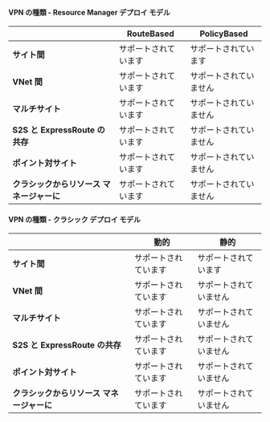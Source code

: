 #### VPN の種類 - Resource Manager デプロイ モデル

| | **RouteBased** | **PolicyBased** |
|-----------------------------------|-------------|------------------|
| **サイト間** | サポートされています | サポートされています |
| **VNet 間** | サポートされています | サポートされていません |
| **マルチサイト** | サポートされています | サポートされていません |
| **S2S と ExpressRoute の共存** | サポートされています | サポートされていません |
| **ポイント対サイト** | サポートされています | サポートされていません |
| **クラシックからリソース マネージャーに** | サポートされています | サポートされていません |


#### VPN の種類 - クラシック デプロイ モデル


| | **動的** | **静的** |
|---------------------------------------------|--------------|--------------|
| **サイト間** | サポートされています | サポートされています |
| **VNet 間** | サポートされています | サポートされていません |
| **マルチサイト** | サポートされています | サポートされていません |
| **S2S と ExpressRoute の共存** | サポートされています | サポートされていません |
| **ポイント対サイト** | サポートされています | サポートされていません |
| **クラシックからリソース マネージャーに** | サポートされています | サポートされていません |

<!---HONumber=AcomDC_0907_2016-->